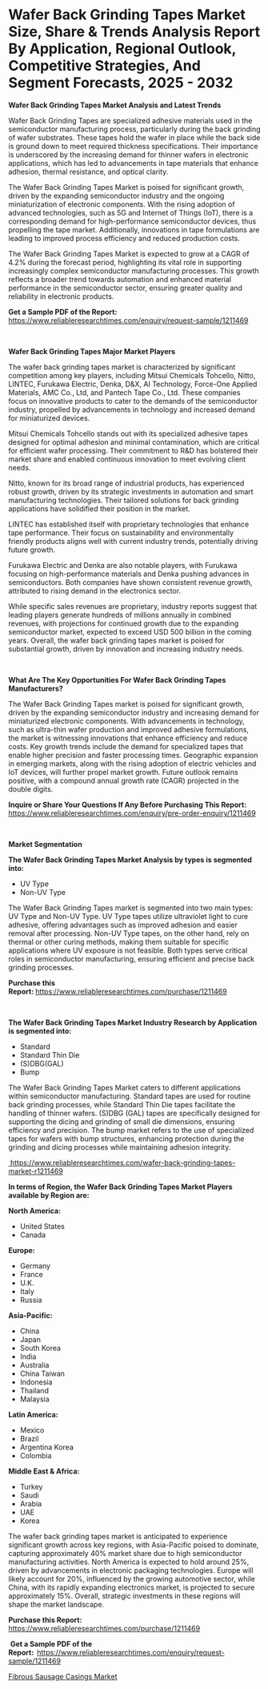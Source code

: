 <p><h1>Wafer Back Grinding Tapes Market Size, Share & Trends Analysis Report By Application, Regional Outlook, Competitive Strategies, And Segment Forecasts, 2025 - 2032</h1></p><p><strong>Wafer Back Grinding Tapes Market Analysis and Latest Trends</strong></p>
<p><p>Wafer Back Grinding Tapes are specialized adhesive materials used in the semiconductor manufacturing process, particularly during the back grinding of wafer substrates. These tapes hold the wafer in place while the back side is ground down to meet required thickness specifications. Their importance is underscored by the increasing demand for thinner wafers in electronic applications, which has led to advancements in tape materials that enhance adhesion, thermal resistance, and optical clarity.</p><p>The Wafer Back Grinding Tapes Market is poised for significant growth, driven by the expanding semiconductor industry and the ongoing miniaturization of electronic components. With the rising adoption of advanced technologies, such as 5G and Internet of Things (IoT), there is a corresponding demand for high-performance semiconductor devices, thus propelling the tape market. Additionally, innovations in tape formulations are leading to improved process efficiency and reduced production costs.</p><p>The Wafer Back Grinding Tapes Market is expected to grow at a CAGR of 4.2% during the forecast period, highlighting its vital role in supporting increasingly complex semiconductor manufacturing processes. This growth reflects a broader trend towards automation and enhanced material performance in the semiconductor sector, ensuring greater quality and reliability in electronic products.</p></p>
<p><strong>Get a Sample PDF of the Report:&nbsp;</strong> <a href="https://www.reliableresearchtimes.com/enquiry/request-sample/1211469?utm_campaign=2180&utm_medium=2&utm_source=Github&utm_content=ia&utm_term=24032025&utm_id=wafer-back-grinding-tapes">https://www.reliableresearchtimes.com/enquiry/request-sample/1211469</a></p>
<p>&nbsp;</p>
<p><strong>Wafer Back Grinding Tapes Major Market Players</strong></p>
<p><p>The wafer back grinding tapes market is characterized by significant competition among key players, including Mitsui Chemicals Tohcello, Nitto, LINTEC, Furukawa Electric, Denka, D&X, AI Technology, Force-One Applied Materials, AMC Co., Ltd, and Pantech Tape Co., Ltd. These companies focus on innovative products to cater to the demands of the semiconductor industry, propelled by advancements in technology and increased demand for miniaturized devices.</p><p>Mitsui Chemicals Tohcello stands out with its specialized adhesive tapes designed for optimal adhesion and minimal contamination, which are critical for efficient wafer processing. Their commitment to R&D has bolstered their market share and enabled continuous innovation to meet evolving client needs.</p><p>Nitto, known for its broad range of industrial products, has experienced robust growth, driven by its strategic investments in automation and smart manufacturing technologies. Their tailored solutions for back grinding applications have solidified their position in the market.</p><p>LINTEC has established itself with proprietary technologies that enhance tape performance. Their focus on sustainability and environmentally friendly products aligns well with current industry trends, potentially driving future growth.</p><p>Furukawa Electric and Denka are also notable players, with Furukawa focusing on high-performance materials and Denka pushing advances in semiconductors. Both companies have shown consistent revenue growth, attributed to rising demand in the electronics sector.</p><p>While specific sales revenues are proprietary, industry reports suggest that leading players generate hundreds of millions annually in combined revenues, with projections for continued growth due to the expanding semiconductor market, expected to exceed USD 500 billion in the coming years. Overall, the wafer back grinding tapes market is poised for substantial growth, driven by innovation and increasing industry needs.</p></p>
<p>&nbsp;</p>
<p><strong>What Are The Key Opportunities For Wafer Back Grinding Tapes Manufacturers?</strong></p>
<p><p>The Wafer Back Grinding Tapes market is poised for significant growth, driven by the expanding semiconductor industry and increasing demand for miniaturized electronic components. With advancements in technology, such as ultra-thin wafer production and improved adhesive formulations, the market is witnessing innovations that enhance efficiency and reduce costs. Key growth trends include the demand for specialized tapes that enable higher precision and faster processing times. Geographic expansion in emerging markets, along with the rising adoption of electric vehicles and IoT devices, will further propel market growth. Future outlook remains positive, with a compound annual growth rate (CAGR) projected in the double digits.</p></p>
<p><strong>Inquire or Share Your Questions If Any Before Purchasing This Report:</strong> <a href="https://www.reliableresearchtimes.com/enquiry/pre-order-enquiry/1211469?utm_campaign=2180&utm_medium=2&utm_source=Github&utm_content=ia&utm_term=24032025&utm_id=wafer-back-grinding-tapes">https://www.reliableresearchtimes.com/enquiry/pre-order-enquiry/1211469</a></p>
<p>&nbsp;</p>
<p><strong>Market Segmentation</strong></p>
<p><strong>The Wafer Back Grinding Tapes Market Analysis by types is segmented into:</strong></p>
<p><ul><li>UV Type</li><li>Non-UV Type</li></ul></p>
<p><p>The Wafer Back Grinding Tapes market is segmented into two main types: UV Type and Non-UV Type. UV Type tapes utilize ultraviolet light to cure adhesive, offering advantages such as improved adhesion and easier removal after processing. Non-UV Type tapes, on the other hand, rely on thermal or other curing methods, making them suitable for specific applications where UV exposure is not feasible. Both types serve critical roles in semiconductor manufacturing, ensuring efficient and precise back grinding processes.</p></p>
<p><strong>Purchase this Report:&nbsp;</strong><a href="https://www.reliableresearchtimes.com/purchase/1211469?utm_campaign=2180&utm_medium=2&utm_source=Github&utm_content=ia&utm_term=24032025&utm_id=wafer-back-grinding-tapes">https://www.reliableresearchtimes.com/purchase/1211469</a></p>
<p>&nbsp;</p>
<p><strong>The Wafer Back Grinding Tapes Market Industry Research by Application is segmented into:</strong></p>
<p><ul><li>Standard</li><li>Standard Thin Die</li><li>(S)DBG(GAL)</li><li>Bump</li></ul></p>
<p><p>The Wafer Back Grinding Tapes Market caters to different applications within semiconductor manufacturing. Standard tapes are used for routine back grinding processes, while Standard Thin Die tapes facilitate the handling of thinner wafers. (S)DBG (GAL) tapes are specifically designed for supporting the dicing and grinding of small die dimensions, ensuring efficiency and precision. The bump market refers to the use of specialized tapes for wafers with bump structures, enhancing protection during the grinding and dicing processes while maintaining adhesion integrity.</p></p>
<p><a href="https://www.reliableresearchtimes.com/wafer-back-grinding-tapes-market-r1211469?utm_campaign=2180&utm_medium=2&utm_source=Github&utm_content=ia&utm_term=24032025&utm_id=wafer-back-grinding-tapes">&nbsp;https://www.reliableresearchtimes.com/wafer-back-grinding-tapes-market-r1211469</a></p>
<p><strong>In terms of Region, the Wafer Back Grinding Tapes Market Players available by Region are:</strong></p>
<p>
    <p> <strong> North America: </strong>
        <ul>
            <li>United States</li>
            <li>Canada</li>
        </ul>
        </p> 
    <p> <strong> Europe: </strong>
        <ul>
            <li>Germany</li>
            <li>France</li>
            <li>U.K.</li>
            <li>Italy</li>
            <li>Russia</li>
        </ul>
        </p> 
    <p> <strong> Asia-Pacific: </strong>
        <ul>
            <li>China</li>
            <li>Japan</li>
            <li>South Korea</li>
            <li>India</li>
            <li>Australia</li>
            <li>China Taiwan</li>
            <li>Indonesia</li>
            <li>Thailand</li>
            <li>Malaysia</li>
        </ul>
        </p> 
    <p> <strong> Latin America: </strong>
        <ul>
            <li>Mexico</li>
            <li>Brazil</li>
            <li>Argentina Korea</li>
            <li>Colombia</li>
        </ul>
        </p> 
    <p> <strong> Middle East & Africa: </strong>
        <ul>
            <li>Turkey</li>
            <li>Saudi</li>
            <li>Arabia</li>
            <li>UAE</li>
            <li>Korea</li>
        </ul>
    </p>
    </p>
<p><p>The wafer back grinding tapes market is anticipated to experience significant growth across key regions, with Asia-Pacific poised to dominate, capturing approximately 40% market share due to high semiconductor manufacturing activities. North America is expected to hold around 25%, driven by advancements in electronic packaging technologies. Europe will likely account for 20%, influenced by the growing automotive sector, while China, with its rapidly expanding electronics market, is projected to secure approximately 15%. Overall, strategic investments in these regions will shape the market landscape.</p></p>
<p><strong>Purchase this Report: </strong><a href="https://www.reliableresearchtimes.com/purchase/1211469?utm_campaign=2180&utm_medium=2&utm_source=Github&utm_content=ia&utm_term=24032025&utm_id=wafer-back-grinding-tapes">https://www.reliableresearchtimes.com/purchase/1211469</a></p>
<p>&nbsp;<strong>Get a Sample PDF of the Report:&nbsp;&nbsp;</strong><a href="https://www.reliableresearchtimes.com/enquiry/request-sample/1211469?utm_campaign=2180&utm_medium=2&utm_source=Github&utm_content=ia&utm_term=24032025&utm_id=wafer-back-grinding-tapes">https://www.reliableresearchtimes.com/enquiry/request-sample/1211469</a></p>
<p><strong></strong></p>
<p><p><a href="https://github.com/ajegiobitsa/Market-Research-Report-List-1/blob/main/fibrous-sausage-casings-market.md?utm_campaign=2180&utm_medium=2&utm_source=Github&utm_content=ia&utm_term=24032025&utm_id=wafer-back-grinding-tapes">Fibrous Sausage Casings Market</a></p></p>